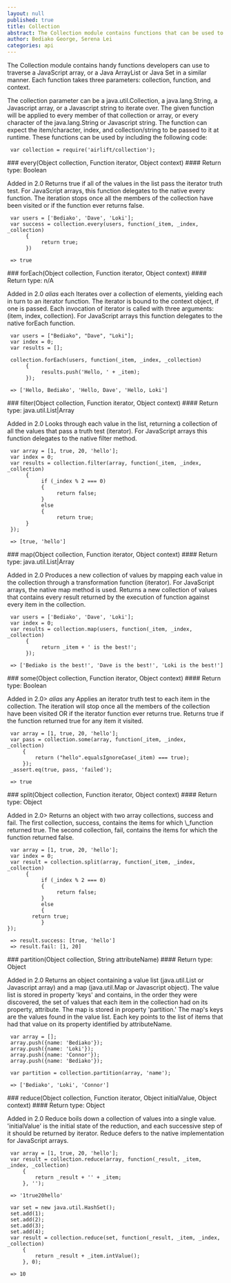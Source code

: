 ```yaml
---
layout: null
published: true
title: Collection
abstract: The Collection module contains functions that can be used to traverse and process JavaScript arrays and Java collections in the same manner.
author: Bediako George, Serena Lei
categories: api
---
```


The Collection module contains handy functions developers can use to traverse a JavaScript array, or a Java ArrayList or Java Set in a similar manner. Each function takes three parameters: collection, function, and context.

The collection parameter can be a java.util.Collection, a java.lang.String, a Javascript array, or a Javascript string to iterate over. The given function will be applied to every member of that collection or array, or every character of the java.lang.String or Javascript string. The function can expect the item/character, index, and collection/string to be passed to it at runtime.
These functions can be used by including the following code:

     var collection = require('airlift/collection');


<p id="Collection_every"></p>
### every(Object collection, Function iterator, Object context)
#### Return type: Boolean

<p> <label class="new">Added in 2.0</label>
Returns true if all of the values in the list pass the iterator truth test. For JavaScript arrays, this function delegates to the native every function. The iteration stops once all the members of the collection have been visited or if the function ever returns false.
</p>


     var users = ['Bediako', 'Dave', 'Loki'];
     var success = collection.every(users, function(_item, _index, _collection)
          {
               return true;
          })

     => true


<p id="Collection_forEach"></p>
### forEach(Object collection, Function iterator, Object context)
#### Return type: n/A

<p> <label class="new">Added in 2.0</label> <label class="alias"><em>alias</em> each</label>
Iterates over a collection of elements, yielding each in turn to an iterator function. The iterator is bound to the context object, if one is passed. Each invocation of iterator is called with three arguments: (item, index, collection). For JavaScript arrays this function delegates to the native forEach function.
</p>


     var users = ["Bediako", "Dave", "Loki"];
     var index = 0;
     var results = [];
 
     collection.forEach(users, function(_item, _index, _collection)
          {
               results.push('Hello, ' + _item);
          });

     => ['Hello, Bediako', 'Hello, Dave', 'Hello, Loki']


<p id="Collection_filter"></p>
### filter(Object collection, Function iterator, Object context)
#### Return type: java.util.List|Array

<p> <label class="new">Added in 2.0</label>
Looks through each value in the list, returning a collection of all the values that pass a truth test (iterator). For JavaScript arrays this function delegates to the native filter method.
</p>


     var array = [1, true, 20, 'hello'];
     var index = 0;
     var results = collection.filter(array, function(_item, _index, _collection)
          {
               if (_index % 2 === 0)
               {
                    return false;
               }
               else
               {
                    return true;
          }
     });

     => [true, 'hello']


<p id="Collection_map"></p>
### map(Object collection, Function iterator, Object context)
#### Return type: java.util.List|Array

<p> <label class="new">Added in 2.0</label>
Produces a new collection of values by mapping each value in the collection through a transformation function (iterator). For JavaScript arrays, the native map method is used. Returns a new collection of values that contains every result returned by the execution of function against every item in the collection.
</p>


     var users = ['Bediako', 'Dave', 'Loki'];
     var index = 0;
     var results = collection.map(users, function(_item, _index, _collection)
          {
               return _item + ' is the best!';
          });

     => ['Bediako is the best!', 'Dave is the best!', 'Loki is the best!']



<p id="Collection_some"></p>
### some(Object collection, Function iterator, Object context)
#### Return type: Boolean

<p> <label class="new">Added in 2.0></label> <label class="alias"><em>alias</em> any</label>
Applies an iterator truth test to each item in the collection. The iteration will stop once all the members of the collection have been visited OR if the iterator function ever returns true. Returns true if the function returned true for any item it visited.
</p>


     var array = [1, true, 20, 'hello'];
     var pass = collection.some(array, function(_item, _index, _collection)
         {
             return ("hello".equalsIgnoreCase(_item) === true);
         });
     _assert.eq(true, pass, 'failed');

     => true


<p id="Collection_split"></p>
### split(Object collection, Function iterator, Object context)
#### Return type: Object

<p> <label class="new">Added in 2.0></label>
Returns an object with two array collections, success and fail.  The first collection, success, contains the items for which \_function returned true. The second collection, fail, contains the items for which the function returned false.
</p>


     var array = [1, true, 20, 'hello'];
     var index = 0;
     var result = collection.split(array, function(_item, _index, _collection)
          {
               if (_index % 2 === 0)
               {
                    return false;
               }
               else
               {
		    return true;
               }
	});

     => result.success: [true, 'hello']
     => result.fail: [1, 20]


<p id="Collection_partition"></p>
### partition(Object collection, String attributeName)
#### Return type: Object

<p> <label class="new">Added in 2.0</label>
Returns an object containing a value list (java.util.List or Javascript array) and a map (java.util.Map or Javascript object).  The value list is stored in property 'keys' and contains, in the order they were discovered, the set of values that each item in the collection had on its property, attribute.  The map is stored in property 'partition.' The map's keys are the values found in the value list.  Each key points to the list of items that had that value on its property identified by attributeName.
</p>

     var array = [];	
     array.push({name: 'Bediako'});
     array.push({name: 'Loki'});
     array.push({name: 'Connor'});
     array.push({name: 'Bediako'});

     var partition = collection.partition(array, 'name');

     => ['Bediako', 'Loki', 'Connor']


<p id="Collection_reduce"></p>
### reduce(Object collection, Function iterator, Object initialValue, Object context)
#### Return type: Object

<p> <label class="new">Added in 2.0</label>
Reduce boils down a collection of values into a single value. 'initialValue' is the initial state of the reduction, and each successive step of it should be returned by iterator. Reduce defers to the native implementation for JavaScript arrays.
</p>


     var array = [1, true, 20, 'hello'];
     var result = collection.reduce(array, function(_result, _item, _index, _collection)
         {
             return _result + '' + _item;
         }, '');

     => '1true20hello'

     var set = new java.util.HashSet();
     set.add(1);
     set.add(2);
     set.add(3);
     set.add(4);
     var result = collection.reduce(set, function(_result, _item, _index, _collection)
         {
             return _result + _item.intValue();
         }, 0);

     => 10
